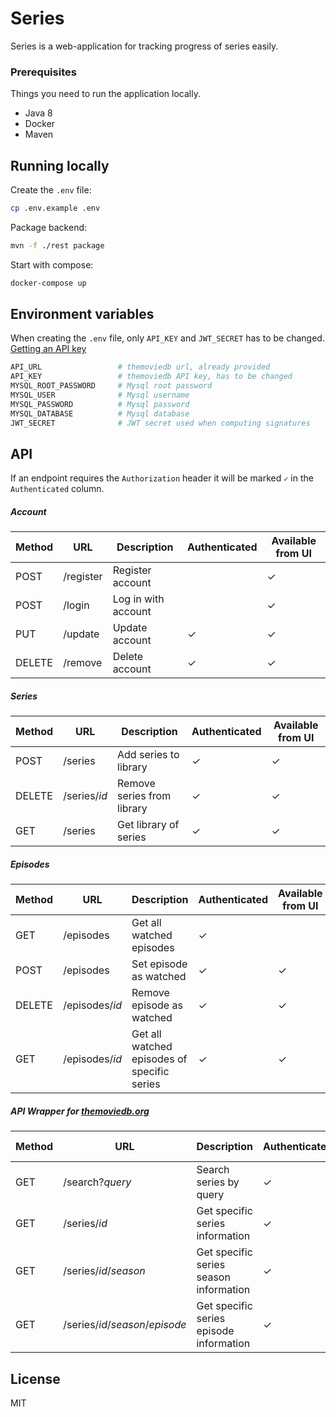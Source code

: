# Series
Series is a web-application for tracking progress of series easily.   

### Prerequisites
Things you need to run the application locally.
- Java 8
- Docker
- Maven

## Running locally
Create the `.env` file:    
```bash
cp .env.example .env
```
Package backend:
```bash
mvn -f ./rest package
```
Start with compose:
```bash
docker-compose up
```

## Environment variables
When creating the `.env` file, only `API_KEY` and `JWT_SECRET` has to be changed. [Getting an API key](https://www.themoviedb.org/faq/api?language=en-US)

```bash
API_URL                 # themoviedb url, already provided
API_KEY                 # themoviedb API key, has to be changed
MYSQL_ROOT_PASSWORD     # Mysql root password
MYSQL_USER              # Mysql username
MYSQL_PASSWORD          # Mysql password
MYSQL_DATABASE          # Mysql database
JWT_SECRET              # JWT secret used when computing signatures
```

## API
If an endpoint requires the `Authorization` header it will be marked `✓` in the `Authenticated` column.
##### Account
| Method | URL       | Description    | Authenticated | Available from UI | 
|--------|-----------|---------------|------------------|-------------- |
| POST   | /register | Register account |  | ✓ |  
| POST   | /login | Log in with account |  | ✓ |  
| PUT   | /update | Update account | ✓ | ✓ |  
| DELETE   | /remove | Delete account | ✓ | ✓ |  

##### Series
| Method | URL       | Description    | Authenticated | Available from UI | 
|--------|-----------|---------------|------------------|-------------- |
| POST   | /series   | Add series to library  |   ✓ |  ✓ |  
| DELETE   | /series/*id*   | Remove series from library  |   ✓ |  ✓ |  
| GET    | /series   | Get library of series  |   ✓ |  ✓ |  

##### Episodes
| Method | URL       | Description    | Authenticated | Available from UI | 
|--------|-----------|---------------|------------------|-------------- |
| GET    | /episodes   |  Get all watched episodes  |  ✓ |  |  
| POST    | /episodes   |  Set episode as watched    |  ✓ | ✓ |  
| DELETE    | /episodes/*id*   |  Remove episode as watched    |  ✓ | ✓ |  
| GET   | /episodes/*id*   |  Get all watched episodes of specific series |  ✓ | ✓ |  

##### API Wrapper for [themoviedb.org](https://developers.themoviedb.org/3)
| Method | URL       | Description    | Authenticated | Available from UI | 
|--------|-----------|---------------|--------------- | ----------------| 
| GET | /search?*query* | Search series by query |  ✓ |   |
| GET | /series/*id* | Get specific series information   | ✓  | |
| GET | /series/*id*/*season* | Get specific series season information | ✓  | |
| GET | /series/*id*/*season*/*episode*| Get specific series episode information   |  ✓ | |


## License
MIT